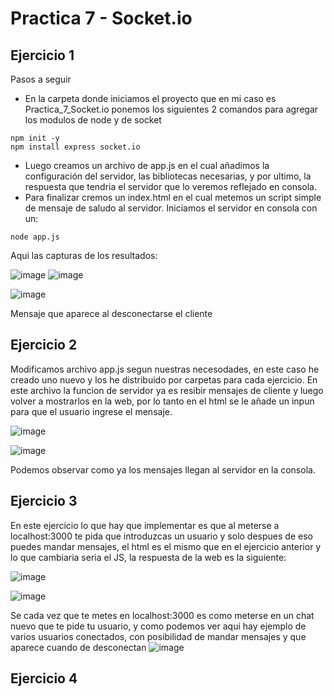 # Practica 7 - Socket.io

## Ejercicio 1
Pasos a seguir
- En la carpeta donde iniciamos el proyecto que en mi caso es Practica_7_Socket.io ponemos los siguientes 2 comandos para agregar los modulos de node y de socket

```
npm init -y
npm install express socket.io
```

- Luego creamos un archivo de app.js en el cual añadimos la configuración del servidor, las bibliotecas necesarias, y por ultimo, la respuesta que tendria el servidor que lo veremos reflejado en consola.
- Para finalizar cremos un index.html en el cual metemos un script simple de mensaje de saludo al servidor. Iniciamos el servidor en consola con un:

```
node app.js
```

Aqui las capturas de los resultados:

![image](https://github.com/tryhubyak/DWES/assets/145651101/bb45bf18-47e1-4d5b-b164-6b3f1bd1787f)
![image](https://github.com/tryhubyak/DWES/assets/145651101/3d425aa0-ec9a-4b6c-98ca-926ff0b350ec)

![image](https://github.com/tryhubyak/DWES/assets/145651101/9c4c32d3-47ac-4a0c-a50f-4eab88c51dd6)

Mensaje que aparece al desconectarse el cliente

## Ejercicio 2
Modificamos archivo app.js segun nuestras necesodades, en este caso he creado uno nuevo y los he distribuido por carpetas para cada ejercicio. En este archivo la funcion de servidor ya es resibir mensajes de cliente y luego volver a mostrarlos en la web, por lo tanto en el html se le añade un inpun para que el usuario ingrese el mensaje. 

![image](https://github.com/tryhubyak/DWES/assets/145651101/949dbe18-f02f-45c1-a436-7c5492337e22)

![image](https://github.com/tryhubyak/DWES/assets/145651101/17844619-98f3-4f35-8682-6454cd93bb02)

Podemos observar como ya los mensajes llegan al servidor en la consola.

## Ejercicio 3
En este ejercicio lo que hay que implementar es que al meterse a localhost:3000 te pida que introduzcas un usuario y solo despues de eso puedes mandar mensajes, el html es el mismo que en el ejercicio anterior y lo que cambiaria seria el JS, la respuesta de la web es la siguiente:

![image](https://github.com/tryhubyak/DWES/assets/145651101/3c3759eb-80e5-4d97-9972-d5fd18bb8181)

![image](https://github.com/tryhubyak/DWES/assets/145651101/3369b3de-e994-453a-9540-0f77bbdd4eb4)

Se cada vez que te metes en localhost:3000 es como meterse en un chat nuevo que te pide tu usuario, y como podemos ver aqui hay ejemplo de varios usuarios conectados, con posibilidad de mandar mensajes y que aparece cuando de desconectan
![image](https://github.com/tryhubyak/DWES/assets/145651101/b7a3ce0a-6e6d-48e5-a321-5582a9915022)


## Ejercicio 4


